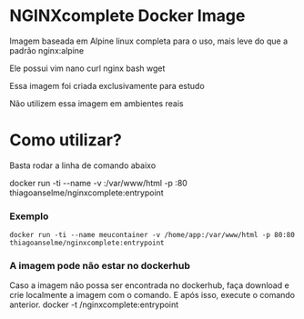 # NGINXcomplete Docker Image
Imagem baseada em Alpine linux completa para o uso, mais leve do que a padrão nginx:alpine

Ele possui vim nano curl nginx bash wget

Essa imagem foi criada exclusivamente para estudo

Não utilizem essa imagem em ambientes reais


# Como utilizar?
Basta rodar a linha de comando abaixo

docker run -ti --name <nome-do-container> -v <pasta-local>:/var/www/html -p <porta-exposta>:80 thiagoanselme/nginxcomplete:entrypoint

### Exemplo
    docker run -ti --name meucontainer -v /home/app:/var/www/html -p 80:80 thiagoanselme/nginxcomplete:entrypoint

### A imagem pode não estar no dockerhub
Caso a imagem não possa ser encontrada no dockerhub, faça download e crie localmente a imagem com o comando.
E após isso, execute o comando anterior.
    docker -t <logindocker>/nginxcomplete:entrypoint